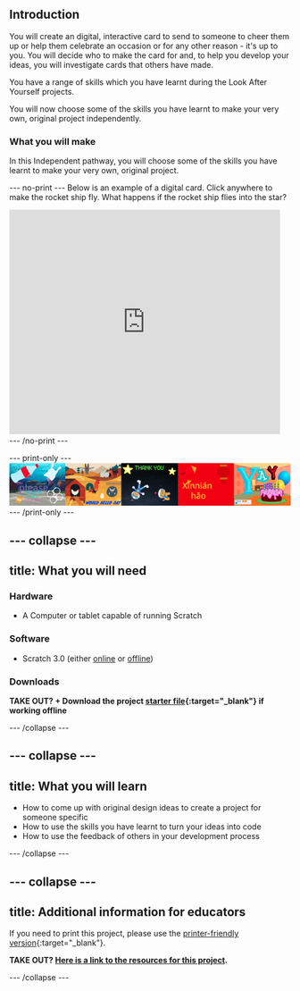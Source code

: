 ## Introduction

You will create an digital, interactive card to send to someone to cheer them up or help them celebrate an occasion or for any other reason - it's up to  you. You will decide who to make the card for and, to help you develop your ideas, you will investigate cards that others have made.

You have a range of skills which you have learnt during the Look After Yourself projects.

You will now choose some of the skills you have learnt to make your very own, original project independently.

### What you will make

In this Independent pathway, you will choose some of the skills you have learnt to make your very own, original project.

--- no-print ---
Below is an example of a digital card. Click anywhere to make the rocket ship fly. What happens if the rocket ship flies into the star?

<div class="scratch-preview">
  <iframe allowtransparency="true" width="485" height="402" src="https://scratch.mit.edu/projects/embed/408916353/?autostart=false" frameborder="0"></iframe>
</div>
--- /no-print ---

--- print-only ---
![Complete project](images/showcase_static.png)
--- /print-only ---

--- collapse ---
---
title: What you will need
---
### Hardware

+ A Computer or tablet capable of running Scratch

### Software

+ Scratch 3.0 (either [online](http://rpf.io/scratchon) or [offline](http://rpf.io/scratchoff))

### Downloads

**TAKE OUT?  + Download the project [starter file](http://rpf.io/p/en/serene-scene-go){:target="_blank"} if working offline**

--- /collapse ---

--- collapse ---
---
title: What you will learn
---

+ How to come up with original design ideas to create a project for someone specific
+ How to use the skills you have learnt to turn your ideas into code
+ How to use the feedback of others in your development process

--- /collapse ---

--- collapse ---
---
title: Additional information for educators
---

If you need to print this project, please use the [printer-friendly version](https://projects.raspberrypi.org/en/projects/digital-card/print){:target="_blank"}.

**TAKE OUT?  [Here is a link to the resources for this project](http://rpf.io/digital-card-go).**

--- /collapse ---
